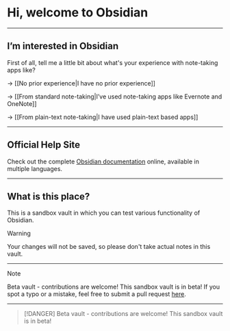 # Hi, welcome to Obsidian

---

## I’m interested in Obsidian

First of all, tell me a little bit about what's your experience with note-taking apps like?

-> [[No prior experience|I have no prior experience]]

-> [[From standard note-taking|I’ve used note-taking apps like Evernote and OneNote]]

-> [[From plain-text note-taking|I have used plain-text based apps]]

---

## Official Help Site

Check out the complete [Obsidian documentation](https://help.obsidian.md/) online, available in multiple languages.

---

## What is this place?

This is a sandbox vault in which you can test various functionality of Obsidian.

> [!Warning]
> Your changes will not be saved, so please don't take actual notes in this vault.
---

> [!Note]
> Beta vault - contributions are welcome!
> This sandbox vault is in beta!
> If you spot a typo or a mistake, feel free to submit a pull request [here](https://github.com/obsidianmd/obsidian-docs/tree/master/Sandbox).
---

> [!DANGER]
> Beta vault - contributions are welcome!
> This sandbox vault is in beta!
